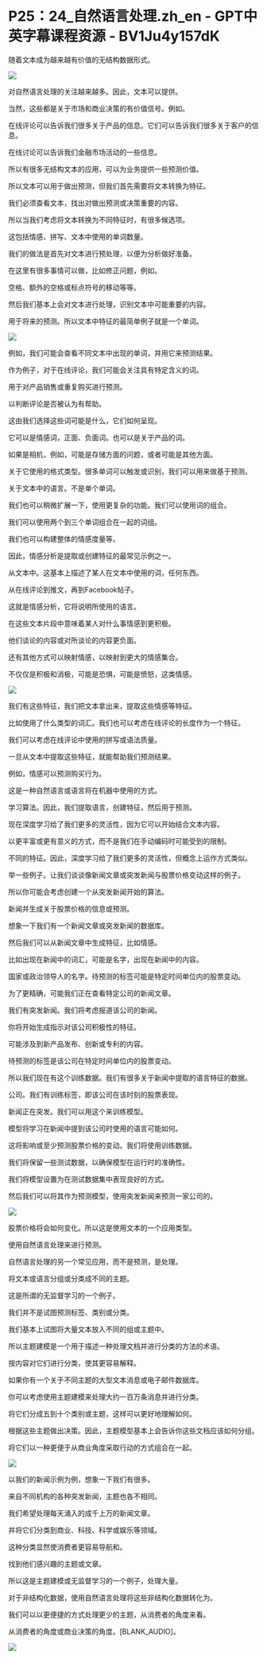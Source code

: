 # P25：24_自然语言处理.zh_en - GPT中英字幕课程资源 - BV1Ju4y157dK

随着文本成为越来越有价值的无结构数据形式。

![](img/25a79009f9ae76f6de8077dab853d276_1.png)

对自然语言处理的关注越来越多。因此，文本可以提供。

当然，这些都是关于市场和商业决策的有价值信号。例如。

在线评论可以告诉我们很多关于产品的信息。它们可以告诉我们很多关于客户的信息。

在线讨论可以告诉我们金融市场活动的一些信息。

所以有很多无结构文本的应用，可以为业务提供一些预测价值。

所以文本可以用于做出预测，但我们首先需要将文本转换为特征。

我们必须查看文本，找出对做出预测或决策重要的内容。

所以当我们考虑将文本转换为不同特征时，有很多候选项。

这包括情感、拼写、文本中使用的单词数量。

我们的做法是首先对文本进行预处理，以便为分析做好准备。

在这里有很多事情可以做，比如修正问题，例如。

空格、额外的空格或标点符号的移动等等。

然后我们基本上会对文本进行处理，识别文本中可能重要的内容。

用于将来的预测。所以文本中特征的最简单例子就是一个单词。

![](img/25a79009f9ae76f6de8077dab853d276_3.png)

例如，我们可能会查看不同文本中出现的单词，并用它来预测结果。

作为例子，对于在线评论，我们可能会关注具有特定含义的词。

用于对产品销售或重复购买进行预测。

以判断评论是否被认为有帮助。

这由我们选择这些词可能是什么，它们如何呈现。

它可以是情感词，正面、负面词。也可以是关于产品的词。

如果是相机，例如，可能是存储方面的问题，或者可能是其他方面。

关于它使用的格式类型。很多单词可以触发或识别，我们可以用来做基于预测。

关于文本中的语言。不是单个单词。

我们也可以稍微扩展一下，使用更复杂的功能。我们可以使用词的组合。

我们可以使用两个到三个单词组合在一起的词组。

我们也可以构建整体的情感度量等。

因此，情感分析是提取或创建特征的最常见示例之一。

从文本中。这基本上描述了某人在文本中使用的词，任何东西。

从在线评论到推文，再到Facebook帖子。

这就是情感分析，它将说明所使用的语言。

在这些文本片段中意味着某人对什么事情感到更积极。

他们谈论的内容或对所谈论的内容更负面。

还有其他方式可以映射情感，以映射到更大的情感集合。

不仅仅是积极和消极，可能是恐惧，可能是愤怒，这类情感。

![](img/25a79009f9ae76f6de8077dab853d276_5.png)

我们有这些特征，我们把文本拿出来，提取这些情感等特征。

比如使用了什么类型的词汇。我们也可以考虑在线评论的长度作为一个特征。

我们可以考虑在线评论中使用的拼写或语法质量。

一旦从文本中提取这些特征，就能帮助我们预测结果。

例如，情感可以预测购买行为。

这是一种自然语言或语言将在机器中使用的方式。

学习算法。因此，我们提取语言，创建特征，然后用于预测。

现在深度学习给了我们更多的灵活性，因为它可以开始结合文本内容。

以更丰富或更有意义的方式，而不是我们在手动编码时可能受到的限制。

不同的特征。因此，深度学习给了我们更多的灵活性，但概念上运作方式类似。

举一些例子。让我们谈谈像新闻文章或突发新闻与股票价格变动这样的例子。

所以你可能会考虑创建一个从突发新闻开始的算法。

新闻并生成关于股票价格的信息或预测。

想象一下我们有一个新闻文章或突发新闻的数据库。

然后我们可以从新闻文章中生成特征，比如情感。

比如出现在新闻中的词汇，可能是名字，出现在新闻中的内容。

国家或政治领导人的名字。待预测的标签可能是特定时间单位内的股票变动。

为了更精确，可能我们正在查看特定公司的新闻文章。

我们有突发新闻。我们将考虑报道该公司的新闻。

你将开始生成指示对该公司积极性的特征。

可能涉及到新产品发布、创新或专利的内容。

待预测的标签是该公司在特定时间单位内的股票变动。

所以我们现在有这个训练数据。我们有很多关于新闻中提取的语言特征的数据。

公司。我们有训练标签，即该公司在该时刻的股票表现。

新闻正在突发。我们可以用这个来训练模型。

模型将学习在新闻中提到该公司时使用的语言可能如何。

这将影响或至少预测股票价格的变动。我们将使用训练数据。

我们将保留一些测试数据，以确保模型在运行时的准确性。

我们将模型设置为在测试数据集中表现良好的方式。

然后我们可以将其作为预测模型，使用突发新闻来预测一家公司的。

![](img/25a79009f9ae76f6de8077dab853d276_7.png)

股票价格将会如何变化。所以这是使用文本的一个应用类型。

使用自然语言处理来进行预测。

自然语言处理的另一个常见应用，而不是预测，是处理。

将文本或语言分组或分类成不同的主题。

这是所谓的无监督学习的一个例子。

我们并不是试图预测标签、类别或分类。

我们基本上试图将大量文本放入不同的组或主题中。

所以主题建模是一个用于描述一种处理文档并进行分类的方法的术语。

按内容对它们进行分类，使其更容易解释。

如果你有一个关于不同主题的大型文本消息或电子邮件数据库。

你可以考虑使用主题建模来处理大约一百万条消息并进行分类。

将它们分成五到十个类别或主题，这样可以更好地理解如何。

根据这些主题做出决策。因此，主题模型基本上会告诉你这些文档应该如何分组。

将它们以一种更便于从商业角度采取行动的方式组合在一起。

![](img/25a79009f9ae76f6de8077dab853d276_9.png)

以我们的新闻示例为例，想象一下我们有很多。

来自不同机构的各种突发新闻，主题也各不相同。

我们希望处理每天涌入的成千上万的新闻文章。

并将它们分类到商业、科技、科学或娱乐等领域。

这种分类显然使消费者更容易导航和。

找到他们感兴趣的主题或文章。

所以这是主题建模或无监督学习的一个例子，处理大量。

对于非结构化数据，使用自然语言处理将这些非结构化数据转化为。

我们可以以更便捷的方式处理更少的主题，从消费者的角度来看。

从消费者的角度或商业决策的角度。[BLANK_AUDIO]。

![](img/25a79009f9ae76f6de8077dab853d276_11.png)
